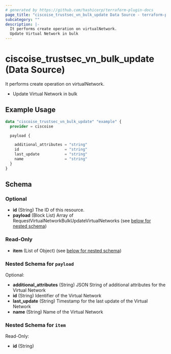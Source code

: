 ```yaml
---
# generated by https://github.com/hashicorp/terraform-plugin-docs
page_title: "ciscoise_trustsec_vn_bulk_update Data Source - terraform-provider-ciscoise"
subcategory: ""
description: |-
  It performs create operation on virtualNetwork.
  Update Virtual Network in bulk
---
```


# ciscoise_trustsec_vn_bulk_update (Data Source)

It performs create operation on virtualNetwork.

- Update Virtual Network in bulk

## Example Usage

```terraform
data "ciscoise_trustsec_vn_bulk_update" "example" {
  provider = ciscoise

  payload {

    additional_attributes = "string"
    id                    = "string"
    last_update           = "string"
    name                  = "string"
  }
}
```

<!-- schema generated by tfplugindocs -->
## Schema

### Optional

- **id** (String) The ID of this resource.
- **payload** (Block List) Array of RequestVirtualNetworkBulkUpdateVirtualNetworks (see [below for nested schema](#nestedblock--payload))

### Read-Only

- **item** (List of Object) (see [below for nested schema](#nestedatt--item))

<a id="nestedblock--payload"></a>
### Nested Schema for `payload`

Optional:

- **additional_attributes** (String) JSON String of additional attributes for the Virtual Network
- **id** (String) Identifier of the Virtual Network
- **last_update** (String) Timestamp for the last update of the Virtual Network
- **name** (String) Name of the Virtual Network


<a id="nestedatt--item"></a>
### Nested Schema for `item`

Read-Only:

- **id** (String)


